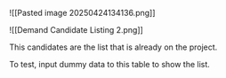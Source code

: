 ![[Pasted image 20250424134136.png]]



![[Demand Candidate Listing 2.png]]

This candidates are the list that is already on the project.

To test, input dummy data to this table to show the list.